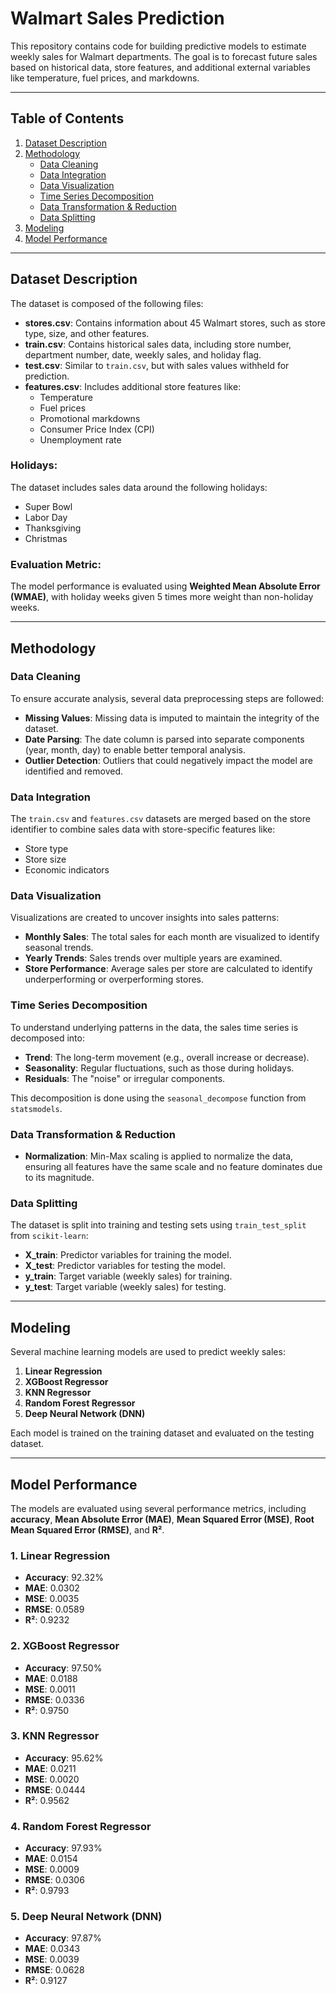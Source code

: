 # Walmart Sales Prediction

This repository contains code for building predictive models to estimate weekly sales for Walmart departments. The goal is to forecast future sales based on historical data, store features, and additional external variables like temperature, fuel prices, and markdowns.

---

## Table of Contents

1. [Dataset Description](#dataset-description)
2. [Methodology](#methodology)
   - [Data Cleaning](#data-cleaning)
   - [Data Integration](#data-integration)
   - [Data Visualization](#data-visualization)
   - [Time Series Decomposition](#time-series-decomposition)
   - [Data Transformation & Reduction](#data-transformation--reduction)
   - [Data Splitting](#data-splitting)
3. [Modeling](#modeling)
4. [Model Performance](#model-performance)

---

## Dataset Description

The dataset is composed of the following files:

- **stores.csv**: Contains information about 45 Walmart stores, such as store type, size, and other features.
- **train.csv**: Contains historical sales data, including store number, department number, date, weekly sales, and holiday flag.
- **test.csv**: Similar to `train.csv`, but with sales values withheld for prediction.
- **features.csv**: Includes additional store features like:
  - Temperature
  - Fuel prices
  - Promotional markdowns
  - Consumer Price Index (CPI)
  - Unemployment rate

### Holidays:
The dataset includes sales data around the following holidays:
- Super Bowl
- Labor Day
- Thanksgiving
- Christmas

### Evaluation Metric:
The model performance is evaluated using **Weighted Mean Absolute Error (WMAE)**, with holiday weeks given 5 times more weight than non-holiday weeks.

---

## Methodology

### Data Cleaning
To ensure accurate analysis, several data preprocessing steps are followed:
- **Missing Values**: Missing data is imputed to maintain the integrity of the dataset.
- **Date Parsing**: The date column is parsed into separate components (year, month, day) to enable better temporal analysis.
- **Outlier Detection**: Outliers that could negatively impact the model are identified and removed.

### Data Integration
The `train.csv` and `features.csv` datasets are merged based on the store identifier to combine sales data with store-specific features like:
- Store type
- Store size
- Economic indicators

### Data Visualization
Visualizations are created to uncover insights into sales patterns:
- **Monthly Sales**: The total sales for each month are visualized to identify seasonal trends.
- **Yearly Trends**: Sales trends over multiple years are examined.
- **Store Performance**: Average sales per store are calculated to identify underperforming or overperforming stores.

### Time Series Decomposition
To understand underlying patterns in the data, the sales time series is decomposed into:
- **Trend**: The long-term movement (e.g., overall increase or decrease).
- **Seasonality**: Regular fluctuations, such as those during holidays.
- **Residuals**: The "noise" or irregular components.

This decomposition is done using the `seasonal_decompose` function from `statsmodels`.

### Data Transformation & Reduction
- **Normalization**: Min-Max scaling is applied to normalize the data, ensuring all features have the same scale and no feature dominates due to its magnitude.

### Data Splitting
The dataset is split into training and testing sets using `train_test_split` from `scikit-learn`:
- **X_train**: Predictor variables for training the model.
- **X_test**: Predictor variables for testing the model.
- **y_train**: Target variable (weekly sales) for training.
- **y_test**: Target variable (weekly sales) for testing.

---

## Modeling

Several machine learning models are used to predict weekly sales:
1. **Linear Regression**
2. **XGBoost Regressor**
3. **KNN Regressor**
4. **Random Forest Regressor**
5. **Deep Neural Network (DNN)**

Each model is trained on the training dataset and evaluated on the testing dataset.

---

## Model Performance

The models are evaluated using several performance metrics, including **accuracy**, **Mean Absolute Error (MAE)**, **Mean Squared Error (MSE)**, **Root Mean Squared Error (RMSE)**, and **R²**.

### 1. **Linear Regression**
- **Accuracy**: 92.32%
- **MAE**: 0.0302
- **MSE**: 0.0035
- **RMSE**: 0.0589
- **R²**: 0.9232

### 2. **XGBoost Regressor**
- **Accuracy**: 97.50%
- **MAE**: 0.0188
- **MSE**: 0.0011
- **RMSE**: 0.0336
- **R²**: 0.9750

### 3. **KNN Regressor**
- **Accuracy**: 95.62%
- **MAE**: 0.0211
- **MSE**: 0.0020
- **RMSE**: 0.0444
- **R²**: 0.9562

### 4. **Random Forest Regressor**
- **Accuracy**: 97.93%
- **MAE**: 0.0154
- **MSE**: 0.0009
- **RMSE**: 0.0306
- **R²**: 0.9793

### 5. **Deep Neural Network (DNN)**
- **Accuracy**: 97.87%
- **MAE**: 0.0343
- **MSE**: 0.0039
- **RMSE**: 0.0628
- **R²**: 0.9127
